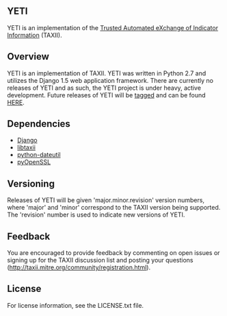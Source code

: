 YETI
--------

YETI is an implementation of the [Trusted Automated eXchange of Indicator Information](http://taxii.mitre.org) (TAXII).

## Overview
YETI is an implementation of TAXII. YETI was written in Python 2.7 and utilizes the 
Django 1.5 web application framework. There are currently no releases of YETI and as such,
the YETI project is under heavy, active development. Future releases of YETI will be [tagged](http://learn.github.com/p/tagging.html)
and can be found [HERE](https://github.com/TAXIIProject/yeti/tags).


## Dependencies
* [Django](https://www.djangoproject.com/)
* [libtaxii](https://pypi.python.org/pypi/libtaxii/)
* [python-dateutil](https://pypi.python.org/pypi/python-dateutil)
* [pyOpenSSL](https://pypi.python.org/pypi/pyOpenSSL)

## Versioning
Releases of YETI will be given 'major.minor.revision' version numbers, where 'major' and
'minor' correspond to the TAXII version being supported. The 'revision' number is used to 
indicate new versions of YETI.

## Feedback 
You are encouraged to provide feedback by commenting on open issues or signing up for the TAXII
discussion list and posting your questions (http://taxii.mitre.org/community/registration.html).

## License
For license information, see the LICENSE.txt file.
